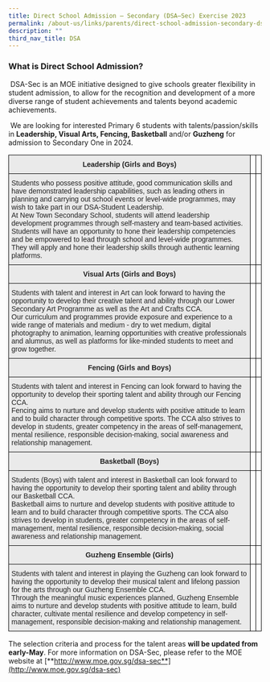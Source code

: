 ```yaml
---
title: Direct School Admission – Secondary (DSA–Sec) Exercise 2023
permalink: /about-us/links/parents/direct-school-admission-secondary-dsa-sec-exercise-2023/
description: ""
third_nav_title: DSA
---
```

### What is Direct School Admission?

&nbsp;DSA-Sec is an MOE initiative designed to give schools greater flexibility in student admission, to allow for the recognition and development of a more diverse range of student achievements and talents beyond academic achievements.

&nbsp;We are looking for interested Primary 6 students with talents/passion/skills in&nbsp;**Leadership, Visual Arts, Fencing, Basketball**&nbsp;and/or&nbsp;**Guzheng**&nbsp;for admission to Secondary One in 2024.
 
 <style type="text/css">
.tg  {border-collapse:collapse;border-spacing:0;}
.tg td{border-color:black;border-style:solid;border-width:1px;font-family:Arial, sans-serif;font-size:14px;
  overflow:hidden;padding:10px 5px;word-break:normal;}
.tg th{border-color:black;border-style:solid;border-width:1px;font-family:Arial, sans-serif;font-size:14px;
  font-weight:normal;overflow:hidden;padding:10px 5px;word-break:normal;}
.tg .tg-n4qt{background-color:#EAEAEA;color:#222;font-weight:bold;text-align:center;vertical-align:top}
.tg .tg-y7qa{background-color:#EAEAEA;color:#222;text-align:left;vertical-align:top}
.tg .tg-0lax{text-align:left;vertical-align:top}
</style>
<table class="tg">
<thead>
  <tr>
    <th class="tg-n4qt">Leadership (Girls and Boys)</th>
    <th class="tg-0lax"></th>
    <th class="tg-0lax"></th>
  </tr>
</thead>
<tbody>
  <tr>
    <td class="tg-y7qa">Students who possess positive attitude, good communication skills and have demonstrated leadership capabilities, such as leading others in planning and carrying out school events or level-wide programmes, may wish to take part in our DSA-Student Leadership.<br> At New Town Secondary School, students will attend leadership development programmes through self-mastery and team-based activities. Students will have an opportunity to hone their leadership competencies and be empowered to lead through school and level-wide programmes. They will apply and hone their leadership skills through authentic learning platforms. </td>
    <td class="tg-0lax"></td>
    <td class="tg-0lax"></td>
  </tr>
  <tr>
    <td class="tg-n4qt">Visual Arts (Girls and Boys)</td>
    <td class="tg-0lax"></td>
    <td class="tg-0lax"></td>
  </tr>
  <tr>
    <td class="tg-y7qa">Students with talent and interest in Art can look forward to having the opportunity to develop their creative talent and ability through our Lower Secondary Art Programme as well as the Art and Crafts CCA. <br>Our curriculum and programmes provide exposure and experience to a wide range of materials and medium - dry to wet medium, digital photography to animation, learning opportunities with creative professionals and alumnus, as well as platforms for like-minded students to meet and grow together. </td>
    <td class="tg-0lax"></td>
    <td class="tg-0lax"></td>
  </tr>
  <tr>
    <td class="tg-n4qt">Fencing (Girls and Boys)</td>
    <td class="tg-0lax"></td>
    <td class="tg-0lax"></td>
  </tr>
  <tr>
    <td class="tg-y7qa">Students with talent and interest in Fencing can look forward to having the opportunity to develop their sporting talent and ability through our Fencing CCA. <br>Fencing aims to nurture and develop students with positive attitude to learn and to build character through competitive sports. The CCA also strives to develop in students, greater competency in the areas of self-management, mental resilience, responsible decision-making, social awareness and relationship management.</td>
    <td class="tg-0lax"></td>
    <td class="tg-0lax"></td>
  </tr>
  <tr>
    <td class="tg-n4qt">Basketball (Boys)</td>
    <td class="tg-0lax"></td>
    <td class="tg-0lax"></td>
  </tr>
  <tr>
    <td class="tg-y7qa">Students (Boys) with talent and interest in Basketball can look forward to having the opportunity to develop their sporting talent and ability through our Basketball CCA. <br>Basketball aims to nurture and develop students with positive attitude to learn and to build character through competitive sports. The CCA also strives to develop in students, greater competency in the areas of self-management, mental resilience, responsible decision-making, social awareness and relationship management.</td>
    <td class="tg-0lax"></td>
    <td class="tg-0lax"></td>
  </tr>
  <tr>
    <td class="tg-n4qt">Guzheng Ensemble (Girls)</td>
    <td class="tg-0lax"></td>
    <td class="tg-0lax"></td>
  </tr>
  <tr>
    <td class="tg-y7qa">Students with talent and interest in playing the Guzheng can look forward to having the opportunity to develop their musical talent and lifelong passion for the arts through our Guzheng Ensemble CCA. <br>Through the meaningful music experiences planned, Guzheng Ensemble aims to nurture and develop students with positive attitude to learn, build character, cultivate mental resilience and develop competency in self-management, responsible decision-making and relationship management. </td>
    <td class="tg-0lax"></td>
    <td class="tg-0lax"></td>
  </tr>
</tbody>
</table>

The selection criteria and process for the talent areas&nbsp;**will be updated from early-May**. For more information on DSA-Sec, please refer to the MOE website at&nbsp;[**http://www.moe.gov.sg/dsa-sec**](http://www.moe.gov.sg/dsa-sec)